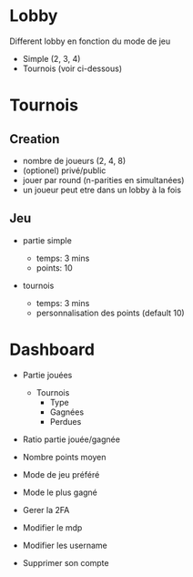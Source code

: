 # 

# Lobby

Different lobby en fonction du mode de jeu
- Simple (2, 3, 4)
- Tournois (voir ci-dessous)

# Tournois

## Creation 

- nombre de joueurs (2, 4, 8)
- (optionel) privé/public
- jouer par round (n-parities en simultanées)
- un joueur peut etre dans un lobby à la fois

## Jeu

- partie simple
	- temps: 3 mins
	- points: 10

- tournois
	- temps: 3 mins
	- personnalisation des points (default 10)

# Dashboard 

- Partie jouées
	- Tournois
		- Type
		- Gagnées
		- Perdues

- Ratio partie jouée/gagnée
- Nombre points moyen
- Mode de jeu préféré
- Mode le plus gagné

- Gerer la 2FA
- Modifier le mdp
- Modifier les username
- Supprimer son compte
